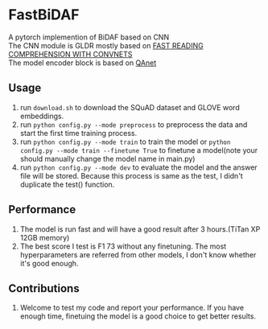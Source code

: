 # FastBiDAF
A pytorch implemention of BiDAF based on CNN<br>
The CNN module is GLDR mostly based on [FAST READING COMPREHENSION WITH CONVNETS](https://arxiv.org/pdf/1711.04352v1.pdf)<br>
The model encoder block is based on [QAnet](https://arxiv.org/pdf/1804.09541.pdf)<br>

## Usage
1. run ```download.sh``` to download the SQuAD dataset and GLOVE word embeddings.<br>
2. run ```python config.py --mode preprocess``` to preprocess the data and start the first time training process.<br>
3. run ```python config.py --mode train``` to train the model or ```python config.py --mode train --finetune True``` to finetune a model(note your should manually change the model name in main.py)<br>
4. run ```python config.py --mode dev``` to evaluate the model and the answer file will be stored. Because this process is same as the test, I didn't duplicate the test() function.<br>


## Performance
1. The model is run fast and will have a good result after 3 hours.(TiTan XP 12GB memory)<br>
2. The best score I test is F1 73 without any finetuning. The most hyperparameters are referred from other models, I don't know whether it's good enough.<br>

## Contributions
1. Welcome to test my code and report your performance. If you have enough time, finetuing the model is a good choice to get better results.<br>

